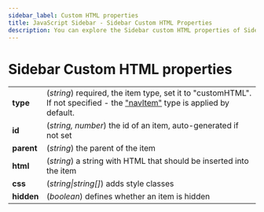 ```yaml
---
sidebar_label: Custom HTML properties
title: JavaScript Sidebar - Sidebar Custom HTML Properties 
description: You can explore the Sidebar custom HTML properties of Sidebar in the documentation of the DHTMLX JavaScript UI library. Browse developer guides and API reference, try out code examples and live demos, and download a free 30-day evaluation version of DHTMLX Suite 7.
---
```


# Sidebar Custom HTML properties

<table>
	<tbody>
        <tr>
			<td><b>type</b></td>
			<td>(<i>string</i>) required, the item type, set it to "customHTML". If not specified - the <a href="../../sidebar/navitem">"navItem"</a> type is applied by default.</td>
		</tr>
		<tr>
			<td><b>id</b></td>
			<td>(<i>string, number</i>) the id of an item, auto-generated if not set</td>
		</tr>
		<tr>
			<td><b>parent</b></td>
			<td>(<i>string</i>) the parent of the item</td>
		</tr>
		<tr>
			<td><b>html</b></td>
			<td>(<i>string</i>) a string with HTML that should be inserted into the item</td>
		</tr>
		<tr>
			<td><b>css</b></td>
			<td>(<i>string|string[]</i>) adds style classes</td>
		</tr>
		<tr>
			<td><b>hidden</b></td>
			<td>(<i>boolean</i>) defines whether an item is hidden</td>
		</tr>
    </tbody>
</table>
